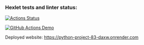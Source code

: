### Hexlet tests and linter status:
[![Actions Status](https://github.com/Myakot/python-project-83/actions/workflows/hexlet-check.yml/badge.svg)](https://github.com/Myakot/python-project-83/actions)

[![GitHub Actions Demo](https://github.com/Myakot/python-project-83/actions/workflows/github-actions-demo.yml/badge.svg)](https://github.com/Myakot/python-project-83/actions/workflows/github-actions-demo.yml)

Deployed website: https://python-project-83-daxw.onrender.com